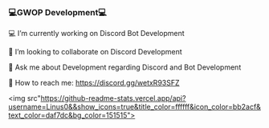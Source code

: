 ### 💻GWOP Development💻

💻 I’m currently working on Discord Bot Development

👏 I’m looking to collaborate on Discord Development

💬 Ask me about Development regarding Discord and Bot Development

🧞 How to reach me: https://discord.gg/wetxR93SFZ

<img src"https://github-readme-stats.vercel.app/api?username=Linus0&&show_icons=true&title_color=ffffff&icon_color=bb2acf&text_color=daf7dc&bg_color=151515">
